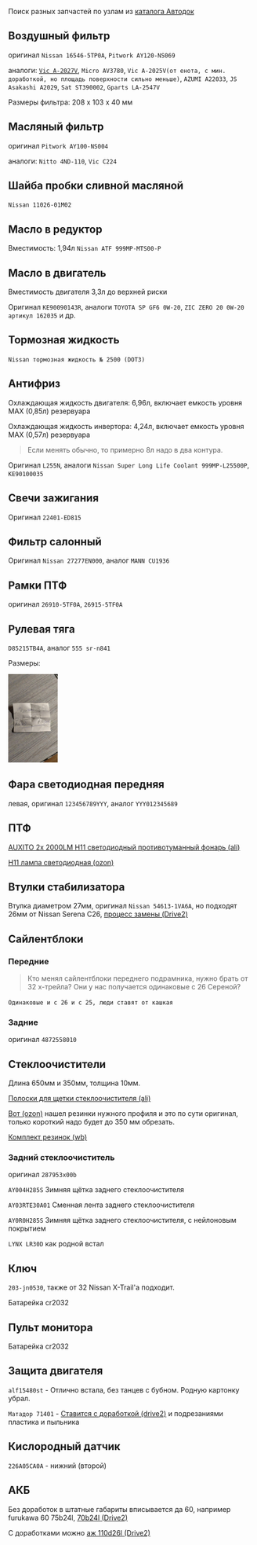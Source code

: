 Поиск разных запчастей по узлам из [<i class="fa fa-external-link" aria-hidden="true"></i> каталога Автодок](https://www.autodoc.ru/catalogs/original/list-nodes/nodes?catalogCode=NISSAN201809&carId=0&categoryId=16&carSsd=$*KwFZbXxlO1IeLyIDLA1iTwEVNTIsXFtdW0xKSQ8qFk4CHk9VEGxhOSsgTkdIAB1bWAJRSCc8SUZPAkEeGkkpX1tJRk8KVEoCUVtfQEkPDE0IZwJaNTpOR0hfMHpuEVkuKE5HSF4wAGtkSUZPWDQvPSBleXIzSEFOXjU_KnZpYy44TzEWAAAAAOgdQxE%3D$&ssd=JCpLd0ZtVWtOYUJHMGhFQjA4RXpKZGNENHFDZzBUWTJSaVpITmdkakFWS1hFZ2QyaHlUaUV6ZGpnMU1IWnZDWEpWTWoxNGR3cGhkbmx3Q0Q0aFFpa3JKRG93RlNseVpIYzlibmNDRWdZVUgzSWhJWEltUERaeGJuY1lBQzh2UFRrbWNHbDJGbUJuTHk4OU1UTWtjVzVrWUh3dlpuNTJid2x4WlFvRmNpRWhMUXNkQUdKbUVSZHlJU0VzQzJjRkYzWjVjR1JTUms4YkFoY0JESGQtY2poY1RSRVJCeEFSQjNBTmNBQUFBQUF6ci12NSQ%3D&wizzardSsd=undefined&t=1644916244255)

## Воздушный фильтр

оригинал `Nissan 16546-5TP0A`, `Pitwork AY120-NS069`

аналоги: [<i class="fa fa-external-link" aria-hidden="true"></i> `Vic A-2027V`](https://baza.drom.ru/vladivostok/sell_spare_parts/filtr-vozdushnyj-na-nissan-serena-hfc27-gibrid-e-power-ay120-ns069-vic-92441117.html), `Micro AV3780`, `Vic A-2025V(от енота, с мин. доработкой, но площадь поверхности сильно меньше)`, `AZUMI A22033`, `JS Asakashi A2029`, `Sat ST390002`, `Gparts LA-2547V`

Размеры фильтра: 208 x 103 x 40 мм

## Масляный фильтр

оригинал `Pitwork AY100-NS004`

аналоги: `Nitto 4ND-110`, `Vic C224`

## Шайба пробки сливной масляной

`Nissan 11026-01M02`

## Масло в редуктор

Вместимость: 1,94л
`Nissan ATF 999MP-MTS00-P`

## Масло в двигатель

Вместимость двигателя 3,3л до верхней риски

Оригинал `KE90090143R`, аналоги `TOYOTA SP GF6 0W-20`, `ZIC ZERO 20 0W-20 артикул 162035` и др.

## Тормозная жидкость

`Nissan тормозная жидкость № 2500 (DOT3)`

## Антифриз

Охлаждающая жидкость двигателя: 6,96л, включает емкость уровня MAX (0,85л) резервуара

Охлаждающая жидкость инвертора: 4,24л, включает емкость уровня MAX (0,57л) резервуара

> Если менять обычно, то примерно 8л надо в два контура.

Оригинал `L255N`, аналоги `Nissan Super Long Life Coolant 999MP-L25500P`, `KE90100035`

## Свечи зажигания

Оригинал `22401-ED815`

## Фильтр салонный

Оригинал `Nissan 27277EN000`, аналог `MANN CU1936`

## Рамки ПТФ

оригинал `26910-5TF0A`, `26915-5TF0A`

## Рулевая тяга

`D85215TB4A`, аналог `555 sr-n841`

Размеры:

<img src="/assets/content/tie_rod.jpg" height="180" alt=""/>

## Фара светодиодная передняя

левая, оригинал `123456789YYY`, аналог `YYY012345689`

## ПТФ

[<i class="fa fa-external-link" aria-h4idden="true"></i> AUXITO 2x 2000LM H11 светодиодный противотуманный фонарь (ali)](https://megabonus.com/y/j9F6Q)

[<i class="fa fa-external-link" aria-h4idden="true"></i> H11 лампа светодиодная (ozon)](https://www.ozon.ru/product/h11-lampa-svetodiodnaya-dlya-avto-2sht-led-c6-yarche-ksenona-12-24v-6000k-3800lm-farnye-223881557/)

## Втулки стабилизатора

Втулка диаметром 27мм, оригинал `Nissan 54613-1VA6A`, но подходят 26мм от Nissan Serena C26, [<i class="fa fa-external-link" aria-hidden="true"></i> процесс замены (Drive2)](https://www.drive2.ru/l/630273601219598662/)

## Cайлентблоки

<div class="sub_block">

### Передние

> Кто менял сайлентблоки переднего подрамника, нужно брать от 32 х-трейла? Они у нас получается одинаковые с 26 Сереной?

`Одинаковые и с 26 и с 25, люди ставят от кашкая`

### Задние

оригинал `4872558010`

</div>

## Стеклоочистители

<div class="sub_block">

Длина 650мм и 350мм, толщина 10мм.

[<i class="fa fa-external-link" aria-hidden="true"></i> Полоски для щетки стеклоочистителя (ali)](https://aliexpress.ru/item/32811127036.html)

[<i class="fa fa-external-link" aria-hidden="true"></i> Вот (ozon)](https://www.ozon.ru/product/k-t-rezinok-650-425-mm-dlya-gibridnyh-shchetok-mitsuba-osawa-57-seriya-masuma-mu-serii-h-416488772/?sh=yjrBUEfvkg) нашел резинки нужного профиля и это по сути оригинал, только короткий надо будет до 350 мм обрезать.

[<i class="fa fa-external-link" aria-hidden="true"></i> Комплект резинок (wb)](https://wildberries.ru/catalog/62797544/detail.aspx)

### Задний стеклоочиститель

оригинал `287953x00b`

`AY004H285S` Зимняя щётка заднего стеклоочистителя

`AY03RTE30A01` Сменная лента заднего стеклоочистителя

`AY0R0H285S` Зимняя щётка заднего стеклоочистителя, с нейлоновым покрытием

`LYNX LR30D` как родной встал

</div>

## Ключ

`203-jn0530`, также от 32 Nissan X-Trail'а подходит. 

Батарейка cr2032

## Пульт монитора

Батарейка cr2032

## Защита двигателя

`alf15480st` - Отлично встала, без танцев с бубном. Родную картонку убрал.

`Матадор 71401` - [<i class="fa fa-external-link" aria-hidden="true"></i> Ставится с доработкой (drive2)](https://www.drive2.ru/l/602899335100762165/) и подрезаниями пластика и пыльника

## Кислородный датчик

`226A05CA0A` - нижний (второй)

## АКБ

Без доработок в штатные габариты вписывается да 60, например furukawa 60 75b24l, [<i class="fa fa-external-link" aria-hidden="true"></i> 70b24l (Drive2)](https://www.drive2.ru/l/609283924245365417/)

С доработками можно [<i class="fa fa-external-link" aria-hidden="true"></i> аж 110d26l (Drive2)](https://www.drive2.ru/l/604170370542487654/)
